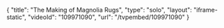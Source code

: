 {
    "title": "The Making of Magnolia Rugs",
    "type": "solo",
    "layout": "iframe-static",
    "videoId": "109971090",
    "url": "\/tvpembed\/109971090"
}